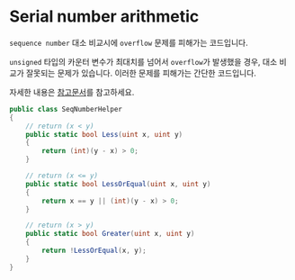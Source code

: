# Serial number arithmetic

`sequence number` 대소 비교시에 `overflow` 문제를 피해가는 코드입니다.

`unsigned` 타입의 카운터 변수가 최대치를 넘어서 `overflow`가 발생했을 경우, 대소 비교가 잘못되는 문제가 있습니다. 이러한 문제를 피해가는 간단한 코드입니다.

자세한 내용은 [참고문서](https://en.wikipedia.org/wiki/Serial_number_arithmetic)를 참고하세요.

```csharp
public class SeqNumberHelper
{
    // return (x < y)
    public static bool Less(uint x, uint y)
    {
        return (int)(y - x) > 0;
    }

    // return (x <= y)
    public static bool LessOrEqual(uint x, uint y)
    {
        return x == y || (int)(y - x) > 0;
    }

    // return (x > y)
    public static bool Greater(uint x, uint y)
    {
        return !LessOrEqual(x, y);
    }
}
```
